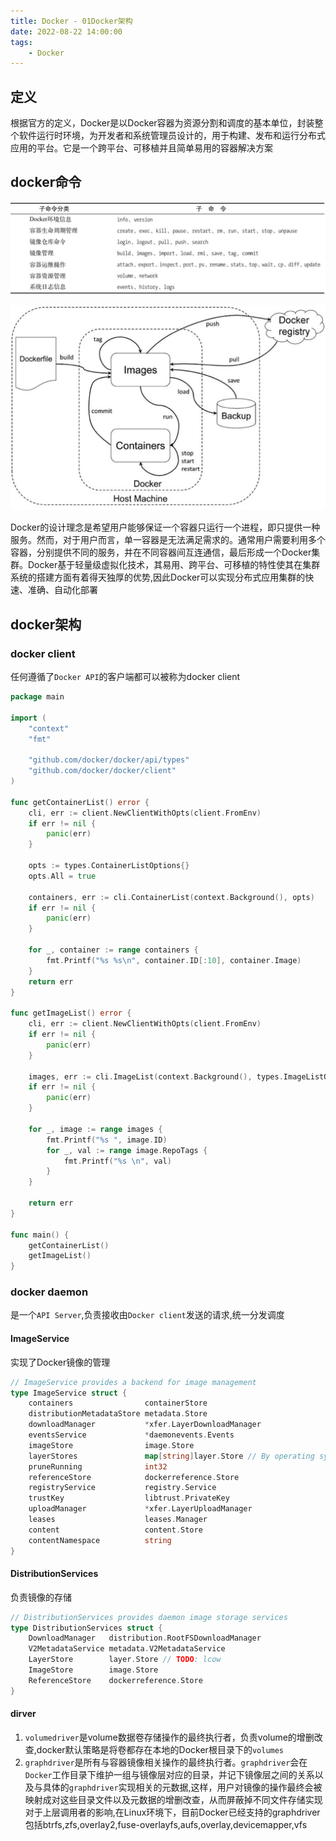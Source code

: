 ```yaml
---
title: Docker - 01Docker架构
date: 2022-08-22 14:00:00
tags:
    - Docker
---
```


## 定义
根据官方的定义，Docker是以Docker容器为资源分割和调度的基本单位，封装整个软件运行时环境，为开发者和系统管理员设计的，用于构建、发布和运行分布式应用的平台。它是一个跨平台、可移植并且简单易用的容器解决方案

## docker命令
![](../photos/src/docker/01-docker命令.png)

![](../photos/src/docker/01-docker命令结构.jpeg)

Docker的设计理念是希望用户能够保证一个容器只运行一个进程，即只提供一种服务。然而，对于用户而言，单一容器是无法满足需求的。通常用户需要利用多个容器，分别提供不同的服务，并在不同容器间互连通信，最后形成一个Docker集群。Docker基于轻量级虚拟化技术，其易用、跨平台、可移植的特性使其在集群系统的搭建方面有着得天独厚的优势,因此Docker可以实现分布式应用集群的快速、准确、自动化部署

## docker架构
### docker client
任何遵循了`Docker API`的客户端都可以被称为docker client

```go
package main

import (
	"context"
	"fmt"

	"github.com/docker/docker/api/types"
	"github.com/docker/docker/client"
)

func getContainerList() error {
	cli, err := client.NewClientWithOpts(client.FromEnv)
	if err != nil {
		panic(err)
	}

	opts := types.ContainerListOptions{}
	opts.All = true

	containers, err := cli.ContainerList(context.Background(), opts)
	if err != nil {
		panic(err)
	}

	for _, container := range containers {
		fmt.Printf("%s %s\n", container.ID[:10], container.Image)
	}
	return err
}

func getImageList() error {
	cli, err := client.NewClientWithOpts(client.FromEnv)
	if err != nil {
		panic(err)
	}

	images, err := cli.ImageList(context.Background(), types.ImageListOptions{})
	if err != nil {
		panic(err)
	}

	for _, image := range images {
		fmt.Printf("%s ", image.ID)
		for _, val := range image.RepoTags {
			fmt.Printf("%s \n", val)
		}
	}

	return err
}

func main() {
	getContainerList()
	getImageList()
}
```

### docker daemon
是一个`API Server`,负责接收由`Docker client`发送的请求,统一分发调度

#### ImageService
实现了Docker镜像的管理

```go
// ImageService provides a backend for image management
type ImageService struct {
	containers                containerStore
	distributionMetadataStore metadata.Store
	downloadManager           *xfer.LayerDownloadManager
	eventsService             *daemonevents.Events
	imageStore                image.Store          
	layerStores               map[string]layer.Store // By operating system
	pruneRunning              int32
	referenceStore            dockerreference.Store
	registryService           registry.Service
	trustKey                  libtrust.PrivateKey
	uploadManager             *xfer.LayerUploadManager
	leases                    leases.Manager
	content                   content.Store
	contentNamespace          string
}
```
#### DistributionServices

负责镜像的存储

```go
// DistributionServices provides daemon image storage services
type DistributionServices struct {
	DownloadManager   distribution.RootFSDownloadManager
	V2MetadataService metadata.V2MetadataService
	LayerStore        layer.Store // TODO: lcow
	ImageStore        image.Store
	ReferenceStore    dockerreference.Store
}
```

#### dirver
1. `volumedriver`是volume数据卷存储操作的最终执行者，负责volume的增删改查,docker默认策略是将卷都存在本地的Docker根目录下的`volumes`
2. `graphdriver`是所有与容器镜像相关操作的最终执行者。`graphdriver`会在`Docker`工作目录下维护一组与镜像层对应的目录，并记下镜像层之间的关系以及与具体的`graphdriver`实现相关的元数据,这样，用户对镜像的操作最终会被映射成对这些目录文件以及元数据的增删改查，从而屏蔽掉不同文件存储实现对于上层调用者的影响,在Linux环境下，目前Docker已经支持的graphdriver包括btrfs,zfs,overlay2,fuse-overlayfs,aufs,overlay,devicemapper,vfs
